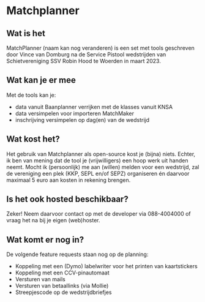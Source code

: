 # Matchplanner

## Wat is het

MatchPlanner (naam kan nog veranderen) is een set met tools geschreven door Vince van Domburg na de Service Pistool wedstrijden van Schietvereniging SSV Robin Hood te Woerden in maart 2023.

## Wat kan je er mee

Met de tools kan je:
- data vanuit Baanplanner verrijken met de klasses vanuit KNSA
- data versimpelen voor importeren MatchMaker
- inschrijving versimpelen op dag(en) van de wedstrijd

## Wat kost het?

Het gebruik van Matchplanner als open-source kost je (bijna) niets. Echter, ik ben van mening dat de tool je (vrijwilligers) een hoop werk uit handen neemt. Mocht ik (persoonlijk) me aan (willen) melden voor een wedstrijd, zal de vereniging een plek (KKP, SEPL en/of SEPZ) organiseren én daarvoor maximaal 5 euro aan kosten in rekening brengen.

## Is het ook hosted beschikbaar?

Zeker! Neem daarvoor contact op met de developer via 088-4004000 of vraag het na bij je eigen (web)hoster.

## Wat komt er nog in?

De volgende feature requests staan nog op de planning:
- Koppeling met een (Dymo) labelwriter voor het printen van kaartstickers
- Koppeling met een CCV-pinautomaat
- Versturen van mails
- Versturen van betaallinks (via Mollie)
- Streepjescode op de wedstrijdbriefjes